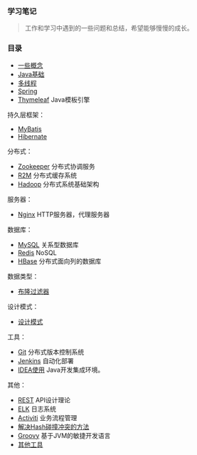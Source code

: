 ### 学习笔记

> 工作和学习中遇到的一些问题和总结，希望能够慢慢的成长。

### 目录
- [一些概念](Basic-Concept.md)
- [Java基础](Java.md)
- [多线程](Multi-thread.md)
- [Spring](Spring.md)
- [Thymeleaf](Thymeleaf.md)  Java模板引擎

持久层框架：
- [MyBatis](MyBatis.md)
- [Hibernate](Hibernate.md)

分布式：
- [Zookeeper](Zookeeper.md)  分布式协调服务
- [R2M](R2M.md)  分布式缓存系统
- [Hadoop](Hadoop.md)  分布式系统基础架构

服务器：
- [Nginx](Nginx.md)  HTTP服务器，代理服务器

数据库：
- [MySQL](MySQL.md)  关系型数据库
- [Redis](Redis.md)  NoSQL
- [HBase](HBase.md)  分布式面向列的数据库

数据类型：
- [布隆过滤器](Bloom-Filter.md)

设计模式：
- [设计模式](Design-Patterns.md)

工具：
- [Git](Git.md) 分布式版本控制系统
- [Jenkins](Jenkins.md) 自动化部署
- [IDEA使用](IDE/IDEA.md)  Java开发集成环境。

其他：
- [REST](RESTful-API.md)  API设计理论
- [ELK](ELK.md) 日志系统
- [Activiti](Activiti.md)  业务流程管理
- [解决Hash碰撞冲突的方法](Hash.md)
- [Groovy](Groovy.md) 基于JVM的敏捷开发语言
- [其他工具](Tools-Other.md)
